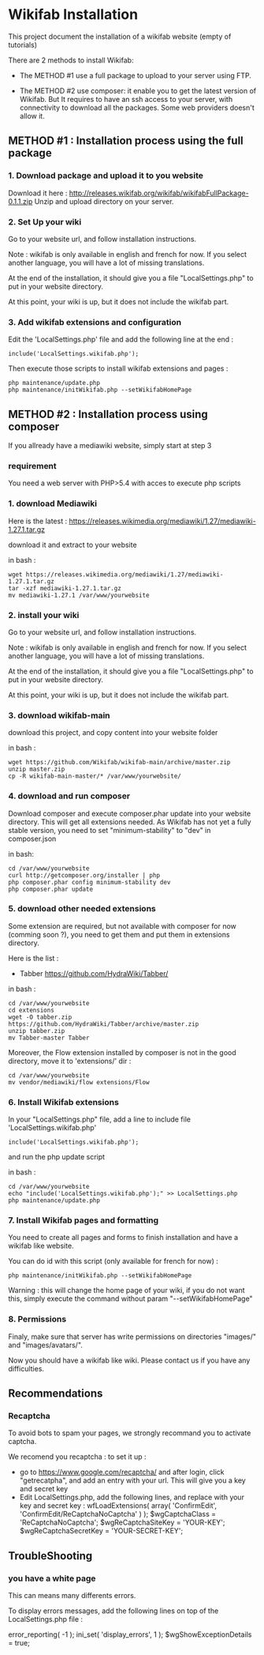 # Wikifab Installation

This project document the installation of a wikifab website (empty of tutorials)

There are 2 methods to install Wikifab:

* The METHOD #1 use a full package to upload to your server using FTP.

* The METHOD #2 use composer: it enable you to get the latest version of Wikifab. But It requires to have an ssh access to your server, with connectivity to download all the packages. Some web providers doesn't allow it.


## METHOD #1 : Installation process using the full package

### 1. Download package and upload it to you website

Download it here : http://releases.wikifab.org/wikifab/wikifabFullPackage-0.1.1.zip
Unzip and upload directory on your server.

### 2. Set Up your wiki

Go to your website url, and follow installation instructions.

Note : wikifab is only available in english and french for now. If you select another language, you will have a lot of missing translations.

At the end of the installation, it should give you a file "LocalSettings.php" to put in your website directory.

At this point, your wiki is up, but it does not include the wikifab part.

### 3. Add wikifab extensions and configuration

Edit the 'LocalSettings.php' file and add the following line at the end :

	include('LocalSettings.wikifab.php');
	
Then execute those scripts to install wikifab extensions and pages :

	php maintenance/update.php
	php maintenance/initWikifab.php --setWikifabHomePage


## METHOD #2 : Installation process using composer

If you allready have a mediawiki website, simply start at step 3

### requirement

You need a web server with PHP>5.4 with acces to execute php scripts

### 1. download Mediawiki

Here is the latest : https://releases.wikimedia.org/mediawiki/1.27/mediawiki-1.27.1.tar.gz

download it and extract to your website

in bash : 

	wget https://releases.wikimedia.org/mediawiki/1.27/mediawiki-1.27.1.tar.gz
	tar -xzf mediawiki-1.27.1.tar.gz
	mv mediawiki-1.27.1 /var/www/yourwebsite

### 2. install your wiki

Go to your website url, and follow installation instructions.

Note : wikifab is only available in english and french for now. If you select another language, you will have a lot of missing translations.

At the end of the installation, it should give you a file "LocalSettings.php" to put in your website directory.

At this point, your wiki is up, but it does not include the wikifab part.


### 3. download wikifab-main

download this project, and copy content into your website folder

in bash :

	wget https://github.com/Wikifab/wikifab-main/archive/master.zip
	unzip master.zip
	cp -R wikifab-main-master/* /var/www/yourwebsite/
	
### 4. download and run composer

Download composer and execute composer.phar update into your website directory. This will get all extensions needed.
As Wikifab has not yet a fully stable version, you need to set "minimum-stability" to "dev" in composer.json

in bash:

	cd /var/www/yourwebsite
	curl http://getcomposer.org/installer | php
	php composer.phar config minimum-stability dev
	php composer.phar update

### 5. download other needed extensions

Some extension are required, but not available with composer for now (comming soon ?), you need to get them and put them in extensions directory.

Here is the list : 
 * Tabber https://github.com/HydraWiki/Tabber/

in bash :

	cd /var/www/yourwebsite
	cd extensions
	wget -O tabber.zip  https://github.com/HydraWiki/Tabber/archive/master.zip
	unzip tabber.zip
	mv Tabber-master Tabber
	
Moreover, the Flow extension installed by composer is not in the good directory, move it to 'extensions/' dir :
	
	cd /var/www/yourwebsite
	mv vendor/mediawiki/flow extensions/Flow
	

### 6. Install Wikifab extensions

In your "LocalSettings.php" file, add a line to include  file 'LocalSettings.wikifab.php'

	include('LocalSettings.wikifab.php');

and run the php update script 


in bash :

	cd /var/www/yourwebsite
	echo "include('LocalSettings.wikifab.php');" >> LocalSettings.php
	php maintenance/update.php

### 7. Install Wikifab pages and formatting

You need to create all pages and forms to finish installation and have a wikifab like website.

You can do id with this script (only available for french for now) :

	php maintenance/initWikifab.php --setWikifabHomePage

Warning : this will change the home page of your wiki, if you do not want this, simply execute the command without param "--setWikifabHomePage"

### 8. Permissions

Finaly, make sure that server has write permissions on directories "images/" and "images/avatars/".

Now you should have a wikifab like wiki. Please contact us if you have any difficulties.


## Recommendations

### Recaptcha

To avoid bots to spam your pages, we strongly recommand you to activate captcha.

We recomend you recaptcha : to set it up : 
* go to https://www.google.com/recaptcha/ and after login, click "getrecatpha", and add an entry with your url. This will give you a key and secret key
* Edit LocalSettings.php, add the following lines, and replace with your key and secret key : 
	wfLoadExtensions( array( 'ConfirmEdit', 'ConfirmEdit/ReCaptchaNoCaptcha' ) );
	$wgCaptchaClass = 'ReCaptchaNoCaptcha';
	$wgReCaptchaSiteKey = 'YOUR-KEY';
	$wgReCaptchaSecretKey = 'YOUR-SECRET-KEY';

## TroubleShooting

### you have a white page

This can means many differents errors.

To display errors messages, add the following lines on top of the LocalSettings.php file : 

 error_reporting( -1 );
 ini_set( 'display_errors', 1 );
 $wgShowExceptionDetails = true;
